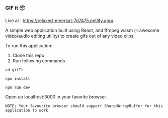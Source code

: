 ### GIF it 📦

Live at : https://relaxed-meerkat-7d7475.netlify.app/

A simple web application built using React, and ffmpeg.wasm (✨awesome video/audio editing utility) to create gifs out of any video clips.

To run this application:

1. Clone this repo
2. Run following commands

```
cd gifIt

npm install

npm run dev

```

Open up localhost:3000 in your favorite browser.

`NOTE: Your favourite browser should support SharedArrayBuffer for this application to work`
